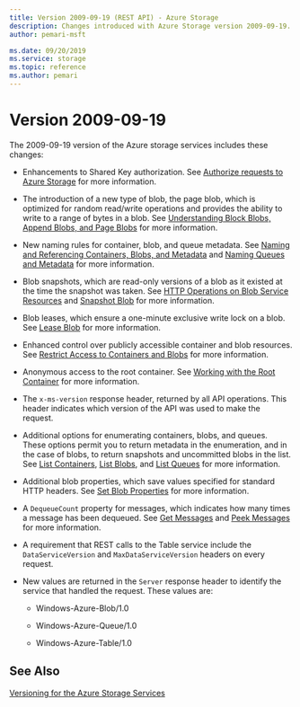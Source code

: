 ```yaml
---
title: Version 2009-09-19 (REST API) - Azure Storage
description: Changes introduced with Azure Storage version 2009-09-19.
author: pemari-msft

ms.date: 09/20/2019
ms.service: storage
ms.topic: reference
ms.author: pemari
---
```


# Version 2009-09-19

The 2009-09-19 version of the Azure storage services includes these changes:  
  
-   Enhancements to Shared Key authorization. See [Authorize requests to Azure Storage](authorize-requests-to-azure-storage.md) for more information.  
  
-   The introduction of a new type of blob, the page blob, which is optimized for random read/write operations and provides the ability to write to a range of bytes in a blob. See [Understanding Block Blobs, Append Blobs, and Page Blobs](Understanding-Block-Blobs--Append-Blobs--and-Page-Blobs.md) for more information.  
  
-   New naming rules for container, blob, and queue metadata. See [Naming and Referencing Containers, Blobs, and Metadata](Naming-and-Referencing-Containers--Blobs--and-Metadata.md) and [Naming Queues and Metadata](Naming-Queues-and-Metadata.md) for more information.  
  
-   Blob snapshots, which are read-only versions of a blob as it existed at the time the snapshot was taken. See [HTTP Operations on Blob Service Resources](HTTP-Operations-on-Blob-Service-Resources.md) and [Snapshot Blob](Snapshot-Blob.md) for more information.  
  
-   Blob leases, which ensure a one-minute exclusive write lock on a blob. See [Lease Blob](Lease-Blob.md) for more information.  
  
-   Enhanced control over publicly accessible container and blob resources. See [Restrict Access to Containers and Blobs](/azure/storage/storage-manage-access-to-resources) for more information.  
  
-   Anonymous access to the root container. See [Working with the Root Container](Working-with-the-Root-Container.md) for more information.  
  
-   The `x-ms-version` response header, returned by all API operations. This header indicates which version of the API was used to make the request.  
  
-   Additional options for enumerating containers, blobs, and queues. These options permit you to return metadata in the enumeration, and in the case of blobs, to return snapshots and uncommitted blobs in the list. See [List Containers](List-Containers2.md), [List Blobs](List-Blobs.md), and [List Queues](List-Queues1.md) for more information.  
  
-   Additional blob properties, which save values specified for standard HTTP headers. See [Set Blob Properties](Set-Blob-Properties.md) for more information.  
  
-   A `DequeueCount` property for messages, which indicates how many times a message has been dequeued. See [Get Messages](Get-Messages.md) and [Peek Messages](Peek-Messages.md) for more information.  
  
-   A requirement that REST calls to the Table service include the `DataServiceVersion` and `MaxDataServiceVersion` headers on every request.  
  
-   New values are returned in the `Server` response header to identify the service that handled the request. These values are:  
  
    -   Windows-Azure-Blob/1.0  
  
    -   Windows-Azure-Queue/1.0  
  
    -   Windows-Azure-Table/1.0  
  
## See Also  
 [Versioning for the Azure Storage Services](Versioning-for-the-Azure-Storage-Services.md)
